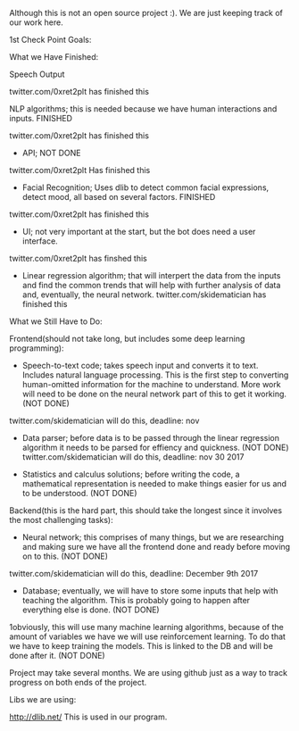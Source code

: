 Although this is not an open source project :). We are just keeping track of our work here.



1st Check Point Goals: 


What we Have Finished:



Speech Output

twitter.com/0xret2plt has finished this


NLP algorithms; this is needed because we have human interactions and inputs. FINISHED

twitter.com/0xret2plt  has finished this

- API; NOT DONE

twitter.com/0xret2plt Has finished this



- Facial Recognition; Uses dlib to detect common facial expressions, detect mood, all based on several factors. FINISHED

twitter.com/0xret2plt has finished this




 - UI; not very important at the start, but the bot does need a user interface. 


twitter.com/0xret2plt has finshed this





- Linear regression algorithm; that will interpert the data from the inputs and find the common trends that will help with further          analysis of data and, eventually, the neural network. 
twitter.com/skidematician has finished this



What we Still Have to Do:


  Frontend(should not take long, but includes some deep learning programming):



- Speech-to-text code; takes speech input and converts it to text. Includes natural language processing. This is the first step to          converting human-omitted information for the machine to understand. More work will need to be done on the neural network part of          this to get it working. (NOT DONE)

twitter.com/skidematician will do this, deadline: nov 











- Data parser; before data is to be passed through the linear regression algorithm it needs to be parsed for effiency and quickness.        (NOT DONE)
twitter.com/skidematician will do this, deadline: nov 30 2017




- Statistics and calculus solutions; before writing the code, a mathematical representation is needed to make things easier for us         and to be understood. (NOT DONE)



Backend(this is the hard part, this should take the longest since it involves the most challenging tasks):



- Neural network; this comprises of many things, but we are researching and making sure we have all the frontend done and ready           before moving on to this. (NOT DONE)

twitter.com/skidematician will do this, deadline: December 9th 2017


- Database; eventually, we will have to store some inputs that help with teaching the algorithm. This is probably going to happen         after everything else is done. (NOT DONE)





1obviously, this will use many machine learning algorithms, because of the amount of variables we have       we will use reinforcement learning. To do that we have to keep training the models. This is linked to the DB and will be done after      it. (NOT DONE)
      


Project may take several months. We are using github just as a way to track progress on both ends of the project. 



Libs we are using:


http://dlib.net/ This is used in our program. 
